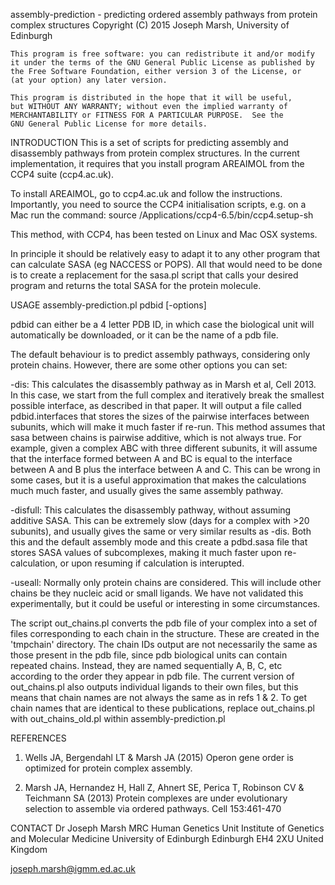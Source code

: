 assembly-prediction - predicting ordered assembly pathways from protein complex structures
Copyright (C) 2015 Joseph Marsh, University of Edinburgh

    This program is free software: you can redistribute it and/or modify
    it under the terms of the GNU General Public License as published by
    the Free Software Foundation, either version 3 of the License, or
    (at your option) any later version.

    This program is distributed in the hope that it will be useful,
    but WITHOUT ANY WARRANTY; without even the implied warranty of
    MERCHANTABILITY or FITNESS FOR A PARTICULAR PURPOSE.  See the
    GNU General Public License for more details.

INTRODUCTION
This is a set of scripts for predicting assembly and disassembly pathways from protein complex structures. In the current implementation, it requires that you install program AREAIMOL from the CCP4 suite (ccp4.ac.uk). 

To install AREAIMOL, go to ccp4.ac.uk and follow the instructions. Importantly, you need to source the CCP4 initialisation scripts, e.g. on a Mac run the command: 
source /Applications/ccp4-6.5/bin/ccp4.setup-sh

This method, with CCP4, has been tested on Linux and Mac OSX systems.

In principle it should be relatively easy to adapt it to any other program that can calculate SASA (eg NACCESS or POPS). All that would need to be done is to create a replacement for the sasa.pl script that calls your desired program and returns the total SASA for the protein molecule.

USAGE
assembly-prediction.pl pdbid [-options]

pdbid can either be a 4 letter PDB ID, in which case the biological unit will automatically be downloaded, or it can be the name of a pdb file.

The default behaviour is to predict assembly pathways, considering only protein chains. However, there are some other options you can set:

-dis: This calculates the disassembly pathway as in Marsh et al, Cell 2013. In this case, we start from the full complex and iteratively break the smallest possible interface, as described in that paper. It will output a file called pdbid.interfaces that stores the sizes of the pairwise interfaces between subunits, which will make it much faster if re-run. This method assumes that sasa between chains is pairwise additive, which is not always true. For example, given a complex ABC with three different subunits, it will assume that the interface formed between A and BC is equal to the interface between A and B plus the interface between A and C. This can be wrong in some cases, but it is a useful approximation that makes the calculations much much faster, and usually gives the same assembly pathway.

-disfull: This calculates the disassembly pathway, without assuming additive SASA. This can be extremely slow (days for a complex with >20 subunits), and usually gives the same or very similar results as -dis. Both this and the default assembly mode and this create a pdbd.sasa file that stores SASA values of subcomplexes, making it much faster upon re-calculation, or upon resuming if calculation is interupted.

-useall: Normally only protein chains are considered. This will include other chains be they nucleic acid or small ligands. We have not validated this experimentally, but it could be useful or interesting in some circumstances.

The script out_chains.pl converts the pdb file of your complex into a set of files corresponding to each chain in the structure. These are created in the 'tmpchain' directory. The chain IDs output are not necessarily the same as those present in the pdb file, since pdb biological units can contain repeated chains. Instead, they are named sequentially A, B, C, etc according to the order they appear in pdb file. The current version of out_chains.pl also outputs individual ligands to their own files, but this means that chain names are not always the same as in refs 1 & 2. To get chain names that are identical to these publications, replace out_chains.pl with out_chains_old.pl within assembly-prediction.pl

REFERENCES

1) Wells JA, Bergendahl LT & Marsh JA (2015) Operon gene order is optimized for protein complex assembly.

2) Marsh JA, Hernandez H, Hall Z, Ahnert SE, Perica T, Robinson CV & Teichmann SA (2013) Protein complexes are under evolutionary selection to assemble via ordered pathways. Cell 153:461-470

CONTACT
Dr Joseph Marsh
MRC Human Genetics Unit
Institute of Genetics and Molecular Medicine
University of Edinburgh
Edinburgh EH4 2XU
United Kingdom

joseph.marsh@igmm.ed.ac.uk
